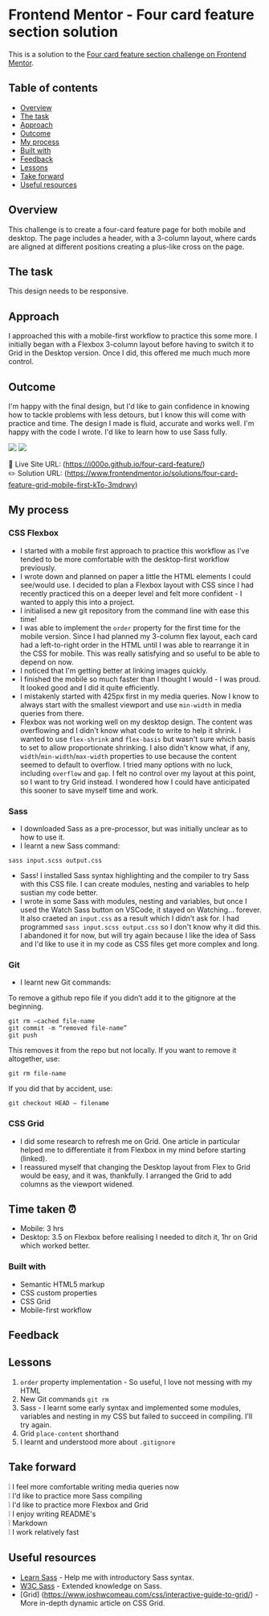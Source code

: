 # Frontend Mentor - Four card feature section solution

This is a solution to the [Four card feature section challenge on Frontend Mentor](https://www.frontendmentor.io/challenges/four-card-feature-section-weK1eFYK).

## Table of contents

- [Overview](#overview)
- [The task](#the-task)
- [Approach](#approach)
- [Outcome](#outcome)
- [My process](#my-process)
- [Built with](#built-with)
- [Feedback](#feedback)
- [Lessons](#lessons)
- [Take forward](#take-forward)
- [Useful resources](#useful-resources)

## Overview

This challenge is to create a four-card feature page for both mobile and desktop. The page includes a header, with a 3-column layout, where cards are aligned at different positions creating a plus-like cross on the page.

## The task

This design needs to be responsive.

## Approach

I approached this with a mobile-first workflow to practice this some more. I initially began with a Flexbox 3-column layout before having to switch it to Grid in the Desktop version. Once I did, this offered me much much more control.

## Outcome

I'm happy with the final design, but I'd like to gain confidence in knowing how to tackle problems with less detours, but I know this will come with practice and time. The design I made is fluid, accurate and works well. I'm happy with the code I wrote. I'd like to learn how to use Sass fully.

![](./screenshots/four-card-feature-desktop.png)
![](./screenshots/four-card-feature-mobile.png)

:jigsaw: Live Site URL: (https://i000o.github.io/four-card-feature/)  
:pencil2: Solution URL: (https://www.frontendmentor.io/solutions/four-card-feature-grid-mobile-first-kTo-3mdrwy)

## My process

### CSS Flexbox

- I started with a mobile first approach to practice this workflow as I've tended to be more comfortable with the desktop-first workflow previously.
- I wrote down and planned on paper a little the HTML elements I could see/would use. I decided to plan a Flexbox layout with CSS since I had recently practiced this on a deeper level and felt more confident - I wanted to apply this into a project.
- I initialised a new git repository from the command line with ease this time!
- I was able to implement the `order` property for the first time for the mobile version. Since I had planned my 3-column flex layout, each card had a left-to-right order in the HTML until I was able to rearrange it in the CSS for mobile. This was really satisfying and so useful to be able to depend on now.
- I noticed that I'm getting better at linking images quickly.
- I finished the mobile so much faster than I thought I would - I was proud. It looked good and I did it quite efficiently.
- I mistakenly started with 425px first in my media queries. Now I know to always start with the smallest viewport and use `min-width` in media queries from there.
- Flexbox was not working well on my desktop design. The content was overflowing and I didn't know what code to write to help it shrink. I wanted to use `flex-shrink` and `flex-basis` but wasn't sure which basis to set to allow proportionate shrinking. I also didn't know what, if any, `width`/`min-width`/`max-width` properties to use because the content seemed to default to overflow. I tried many options with no luck, including `overflow` and `gap`. I felt no control over my layout at this point, so I want to try Grid instead. I wondered how I could have anticipated this sooner to save myself time and work.

### Sass

- I downloaded Sass as a pre-processor, but was initially unclear as to how to use it.
- I learnt a new Sass command:

```
sass input.scss output.css
```

- Sass! I installed Sass syntax highlighting and the compiler to try Sass with this CSS file. I can create modules, nesting and variables to help sustian my code better.
- I wrote in some Sass with modules, nesting and variables, but once I used the Watch Sass button on VSCode, it stayed on Watching... forever. It also craeted an `input.css` as a result which I didn't ask for. I had programmed `sass input.scss output.css` so I don't know why it did this. I abandoned it for now, but will try again because I like the idea of Sass and I'd like to use it in my code as CSS files get more complex and long.

### Git

- I learnt new Git commands:

To remove a github repo file if you didn’t add it to the gitignore at the beginning.

```
git rm —cached file-name
git commit -m “removed file-name”
git push
```

This removes it from the repo but not locally. If you want to remove it altogether, use:

```
git rm file-name
```

If you did that by accident, use:

```
git checkout HEAD — filename
```

### CSS Grid

- I did some research to refresh me on Grid. One article in particular helped me to differentiate it from Flexbox in my mind before starting (linked).
- I reassured myself that changing the Desktop layout from Flex to Grid would be easy, and it was, thankfully. I arranged the Grid to add columns as the viewport widened.

## Time taken :alarm_clock:

- Mobile: 3 hrs
- Desktop: 3.5 on Flexbox before realising I needed to ditch it, 1hr on Grid which worked better.

### Built with

- Semantic HTML5 markup
- CSS custom properties
- CSS Grid
- Mobile-first workflow

## Feedback

## Lessons

1. `order` property implementation - So useful, I love not messing with my HTML
2. New Git commands `git rm`
3. Sass - I learnt some early syntax and implemented some modules, variables and nesting in my CSS but failed to succeed in compiling. I'll try again.
4. Grid `place-content` shorthand
5. I learnt and understood more about `.gitignore`

## Take forward

:grey_exclamation: I feel more comfortable writing media queries now  
:grey_exclamation: I'd like to practice more Sass compiling  
:grey_exclamation: I'd like to practice more Flexbox and Grid  
:grey_exclamation: I enjoy writing README's  
:grey_exclamation: Markdown  
:grey_exclamation: I work relatively fast

## Useful resources

- [Learn Sass](https://sass-lang.com/guide/) - Help me with introductory Sass syntax.
- [W3C Sass](https://www.w3schools.com/sass/sass_intro.asp) - Extended knowledge on Sass.
- [Grid] (https://www.joshwcomeau.com/css/interactive-guide-to-grid/) - More in-depth dynamic article on CSS Grid.
